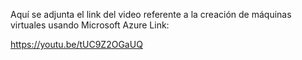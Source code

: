 Aquí se adjunta el link del video referente a la creación de máquinas virtuales usando Microsoft Azure
Link:

https://youtu.be/tUC9Z2OGaUQ